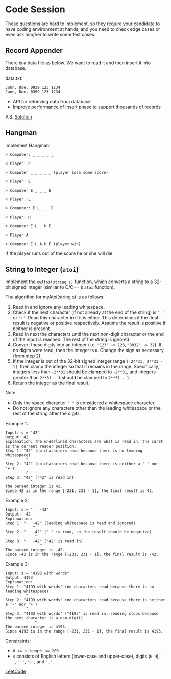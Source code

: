 # Code Session

These questions are hard to implement, so they require your candidate to have coding environment at hands,
and you need to check edge cases or even ask him/her to write some test cases.

## Record Appender

There is a data file as below. We want to read it and then insert it into database.

data.txt:

```
John, Doe, 0939 123 1234
Jane, Doe, 0399 123 1234
```

- API for retrieving data from database
- Improve performance of Insert phase to support thousands of records

P.S. [Solution](https://github.com/1995parham-teaching/record-appender)

## Hangman

Implement Hangman!

```
> Computer: _ _ _ _ _

< Player: P

> Computer _ _ _ _ _ (player lose some score)

< Player: E

> Computer E _ _ _ E

< Player: L

> Computer: E L _ _ E

< Player: H

> Computer E L _ H E

< Player A

> Computer E L A H E (player win)
```

If the player runs out of the score he or she will die.

## String to Integer (`atoi`)

Implement the `myAtoi(string s)` function, which converts a string
to a 32-bit signed integer (similar to C/C++'s `atoi` function).

The algorithm for myAtoi(string s) is as follows:

1. Read in and ignore any leading whitespace.
2. Check if the next character (if not already at the end of the string) is `'-'` or `'+'`. Read this character in if it is either. This determines if the final result is negative or positive respectively. Assume the result is positive if neither is present.
3. Read in next the characters until the next non-digit character or the end of the input is reached. The rest of the string is ignored.
4. Convert these digits into an integer (i.e. `"123" -> 123`, `"0032" -> 32`). If no digits were read, then the integer is `0`. Change the sign as necessary (from step 2).
5. If the integer is out of the 32-bit signed integer range `[-2**31, 2**31 - 1]`, then clamp the integer so that it remains in the range. Specifically, integers less than `-2**31` should be clamped to `-2**31`, and integers greater than `2**31 - 1` should be clamped to `2**31 - 1`.
6. Return the integer as the final result.

Note:

- Only the space character `' '` is considered a whitespace character.
- Do not ignore any characters other than the leading whitespace or the rest of the string after the digits.

Example 1:

```
Input: s = "42"
Output: 42
Explanation: The underlined characters are what is read in, the caret is the current reader position.
Step 1: "42" (no characters read because there is no leading whitespace)
         ^
Step 2: "42" (no characters read because there is neither a '-' nor '+')
         ^
Step 3: "42" ("42" is read in)
           ^
The parsed integer is 42.
Since 42 is in the range [-231, 231 - 1], the final result is 42.
```

Example 2:

```
Input: s = "   -42"
Output: -42
Explanation:
Step 1: "   -42" (leading whitespace is read and ignored)
            ^
Step 2: "   -42" ('-' is read, so the result should be negative)
             ^
Step 3: "   -42" ("42" is read in)
               ^
The parsed integer is -42.
Since -42 is in the range [-231, 231 - 1], the final result is -42.
```

Example 3:

```
Input: s = "4193 with words"
Output: 4193
Explanation:
Step 1: "4193 with words" (no characters read because there is no leading whitespace)
         ^
Step 2: "4193 with words" (no characters read because there is neither a '-' nor '+')
         ^
Step 3: "4193 with words" ("4193" is read in; reading stops because the next character is a non-digit)
             ^
The parsed integer is 4193.
Since 4193 is in the range [-231, 231 - 1], the final result is 4193.
```

Constraints:

- `0 <= s.length <= 200`
- `s` consists of English letters (lower-case and upper-case), digits (`0-9`), `' '`, `'+'`, `'-'`, and `'.'`.

[LeetCode](https://leetcode.com/problems/string-to-integer-atoi/)
